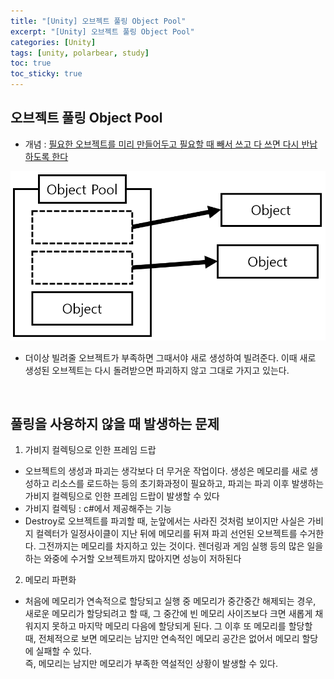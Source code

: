 ```yaml
---
title: "[Unity] 오브젝트 풀링 Object Pool"
excerpt: "[Unity] 오브젝트 풀링 Object Pool"
categories: [Unity]
tags: [unity, polarbear, study]
toc: true
toc_sticky: true
---
```


## 오브젝트 풀링 Object Pool

+ 개념 : <u>필요한 오브젝트를 미리 만들어두고 필요할 때 빼서 쓰고 다 쓰면 다시 반납하도록 한다</u>

![fail to bring](/assets/Image/blog/Unity_ObjectPooling.png)

+ 더이상 빌려줄 오브젝트가 부족하면 그때서야 새로 생성하여 빌려준다. 이때 새로 생성된 오브젝트는 다시 돌려받으면 파괴하지 않고 그대로 가지고 있는다.

<br>

## 풀링을 사용하지 않을 때 발생하는 문제

1. 가비지 컬렉팅으로 인한 프레임 드랍
  + 오브젝트의 생성과 파괴는 생각보다 더 무거운 작업이다. 생성은 메모리를 새로 생성하고 리소스를 로드하는 등의 초기화과정이 필요하고, 파괴는 파괴 이후 발생하는 가비지 컬렉팅으로 인한 프레임 드랍이 발생할 수 있다
  + 가비지 컬렉팅 : c#에서 제공해주는 기능
  + Destroy로 오브젝트를 파괴할 때, 눈앞에서는 사라진 것처럼 보이지만 사실은 가비지 컬렉터가 일정사이클이 지난 뒤에 메모리를 뒤져 파괴 선언된 오브젝트를 수거한다. 그전까지는 메모리를 차지하고 있는 것이다. 렌더링과 게임 실행 등의 많은 일을 하는 와중에 수거할 오브젝트까지 많아지면 성능이 저하된다

2. 메모리 파편화
  + 처음에 메모리가 연속적으로 할당되고 실행 중 메모리가 중간중간 해제되는 경우, 새로운 메모리가 할당되려고 할 때, 그 중간에 빈 메모리 사이즈보다 크면 새롭게 채워지지 못하고 마지막 메모리 다음에 할당되게 된다. 그 이후 또 메모리를 할당할 때, 전체적으로 보면 메모리는 남지만 연속적인 메모리 공간은 없어서 메모리 할당에 실패할 수 있다.   
  즉, 메모리는 남지만 메모리가 부족한 역설적인 상황이 발생할 수 있다.